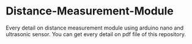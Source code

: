 # Distance-Measurement-Module
Every detail on distance measurement module using arduino nano and ultrasonic sensor.
You can get every detail on pdf file of this repository.
